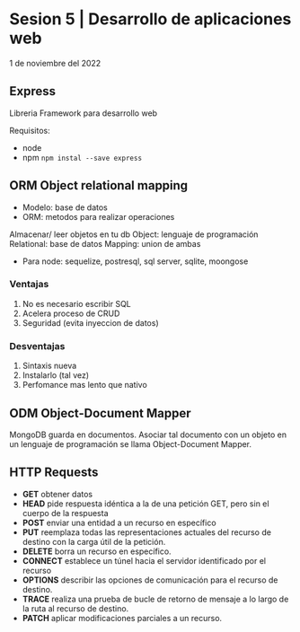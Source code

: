 # Sesion 5 | Desarrollo de aplicaciones web

1 de noviembre del 2022

## Express

Libreria
Framework para desarrollo web

Requisitos:

- node
- npm `npm instal --save express`

## ORM Object relational mapping

- Modelo: base de datos
- ORM: metodos para realizar operaciones

Almacenar/ leer objetos en tu db
Object: lenguaje de programación
Relational: base de datos
Mapping: union de ambas

- Para node: sequelize, postresql, sql server, sqlite, moongose

### Ventajas

1. No es necesario escribir SQL
2. Acelera proceso de CRUD
3. Seguridad (evita inyeccion de datos)

### Desventajas

1. Sintaxis nueva
2. Instalarlo (tal vez)
3. Perfomance mas lento que nativo

## ODM Object-Document Mapper

MongoDB guarda en documentos. Asociar tal documento con un objeto en un lenguaje de programación se llama Object-Document Mapper.

## HTTP Requests

- **GET** obtener datos
- **HEAD** pide respuesta idéntica a la de una petición GET, pero sin el cuerpo de la respuesta
- **POST** enviar una entidad a un recurso en específico
- **PUT** reemplaza todas las representaciones actuales del recurso de destino con la carga útil de la petición.
- **DELETE** borra un recurso en específico.
- **CONNECT** establece un túnel hacia el servidor identificado por el recurso
- **OPTIONS** describir las opciones de comunicación para el recurso de destino.
- **TRACE** realiza una prueba de bucle de retorno de mensaje a lo largo de la ruta al recurso de destino.
- **PATCH** aplicar modificaciones parciales a un recurso.
